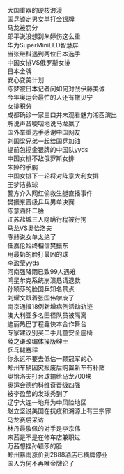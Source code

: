 大国重器的硬核浪漫  
国乒锁定男女单打金银牌  
马龙被罚分  
郎平说没想到朱婷伤这么重  
华为SuperMiniLED智慧屏  
当张继科遇到两位日本选手  
中国女排VS俄罗斯女排  
日本金牌  
安心变美计划  
陈梦被日本记者问如何对战伊藤美诚  
今年奥运会最忙的人还有撒贝宁  
女排积分  
成都确诊一家三口并未观看魅力湘西演出  
解说声音哽咽地说马龙赢了  
国外举重选手感谢中国网友  
刘国梁兄弟一起给国乒加油  
提前包揽金银牌的中国队yyds  
中国女排不敌俄罗斯女排  
朱婷的手腕  
中国女排下一轮将对阵意大利女排  
王梦洁救球  
警方介入网红偷救生艇直播事件  
樊振东晋级乒乓男单决赛  
陈意涵怀二胎  
江苏盐城三人隐瞒行程被行拘  
马龙VS奥恰洛夫  
陈赫说女单太绝了  
任嘉伦始终相信樊振东  
用最奶的脸打最凶的球  
李盈莹yyds  
河南强降雨已致99人遇难  
鸿星尔克系统崩溃恳请退款  
孙颖莎的脸国乒知名景点  
刘耀文跟着张国伟学废了  
南京通报18例新增病例活动轨迹  
澳大利亚多名田径队员被隔离  
迪丽热巴丁程鑫快本合作舞台  
专家建议别买二手儿童安全座椅  
薛之谦改编体操版绅士  
乒乓球赛程  
你永远不要去低估一颗冠军的心  
郑州车辆因灾报废后购置新车有补贴  
奥恰洛夫打台球输给马龙700块  
奥运会德约科维奇晋级四强  
被李盈莹的发球秀到了  
辽宁大连一地升为中风险地区  
赵立坚说美国在抗疫和溯源上有三宗罪  
马龙赛后采访  
林丹最敬佩的对手是李宗伟  
宋茜是不是在修车店兼职过  
万茜想捏孙颖莎的脸  
郑州暴雨涨价到2888酒店已摘牌停业  
国人为何不再唯金牌论了  

